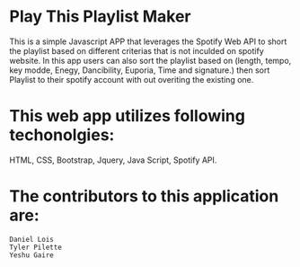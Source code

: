 # Play This Playlist Maker
This is a simple Javascript APP that leverages the Spotify Web API to short the playlist based on different criterias that is not inculded on spotify website. 
In this app users can also sort the playlist based on (length, tempo, key modde, Enegy, Dancibility, Euporia, Time and signature.) then sort Playlist to their spotify account with out overiting the existing one.

# This web app utilizes following techonolgies:
HTML, CSS, Bootstrap, Jquery, Java Script,  Spotify API. 

# The contributors to this application are:
    Daniel Lois
    Tyler Pilette
    Yeshu Gaire
